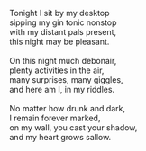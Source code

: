 Tonight I sit by my desktop<br/>
sipping my gin tonic nonstop<br/>
with my distant pals present,<br/>
this night may be pleasant.<br/>
<br/>
On this night much debonair,<br/>
plenty activities in the air,<br/>
many surprises, many giggles,<br/>
and here am I, in my riddles.<br/>
<br/>
No matter how drunk and dark,<br/>
I remain forever marked,<br/>
on my wall, you cast your shadow,<br/>
and my heart grows sallow.<br/>
